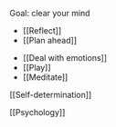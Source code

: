 Goal: clear your mind

* [[Reflect]]
* [[Plan ahead]]
- [[Deal with emotions]]
- [[Play]]
- [[Meditate]]

[[Self-determination]]

[[Psychology]]